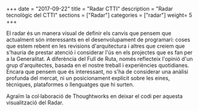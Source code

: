 +++
date        = "2017-09-22"
title       = "Radar CTTI"
description = "Radar tecnològic del CTTI"
sections    = ["Radar"]
categories  = ["radar"]
weight= 5
+++

El radar és un manera visual de definir els canvis que pensem que actualment són interessants en el desenvolupament de programari: coses que estem rebent en les revisions d'arquitectura i altres que creiem que s'hauria de prestar atenció i considerar l'ús en els projectes que es fan per a la Generalitat. A diferència del Full de Ruta, només reflecteix l'opinió d'un grup d'arquitectes, basada en el nostre treball i experiències quotidianes. Encara que pensem que és interessant, no s'ha de considerar una anàlisi profunda del mercat, ni un posicionament explícit sobre les eines, tècniques, plataformes o llenguatges que hi surten.

Agraïm la col·laboració de Thoughtworks en deixar el codi per aquesta visualització del Radar.

<div id="radarctti"></div>

<link type="text/css" rel="stylesheet"  href="https://cdn.rawgit.com/cs-canigo/radar/master/main.398fea2a3a9d66210f38.css">
<script type="application/javascript" src="https://cdn.rawgit.com/cs-canigo/radar/master/main.398fea2a3a9d66210f38.js">
